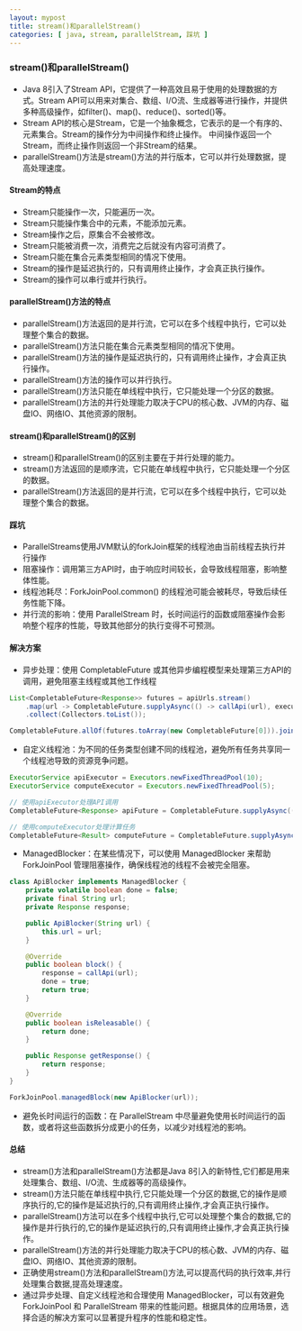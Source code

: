 ```yaml
---
layout: mypost
title: stream()和parallelStream()
categories: [ java, stream, parallelStream, 踩坑 ]
---
```


### stream()和parallelStream()

- Java 8引入了Stream API，它提供了一种高效且易于使用的处理数据的方式。Stream
  API可以用来对集合、数组、I/O流、生成器等进行操作，并提供多种高级操作，如filter()、map()、reduce()、sorted()等。
- Stream API的核心是Stream，它是一个抽象概念，它表示的是一个有序的、元素集合。Stream的操作分为中间操作和终止操作。
  中间操作返回一个Stream，而终止操作则返回一个非Stream的结果。
- parallelStream()方法是stream()方法的并行版本，它可以并行处理数据，提高处理速度。

#### Stream的特点

- Stream只能操作一次，只能遍历一次。
- Stream只能操作集合中的元素，不能添加元素。
- Stream操作之后，原集合不会被修改。
- Stream只能被消费一次，消费完之后就没有内容可消费了。
- Stream只能在集合元素类型相同的情况下使用。
- Stream的操作是延迟执行的，只有调用终止操作，才会真正执行操作。
- Stream的操作可以串行或并行执行。

#### parallelStream()方法的特点

- parallelStream()方法返回的是并行流，它可以在多个线程中执行，它可以处理整个集合的数据。
- parallelStream()方法只能在集合元素类型相同的情况下使用。
- parallelStream()方法的操作是延迟执行的，只有调用终止操作，才会真正执行操作。
- parallelStream()方法的操作可以并行执行。
- parallelStream()方法只能在单线程中执行，它只能处理一个分区的数据。
- parallelStream()方法的并行处理能力取决于CPU的核心数、JVM的内存、磁盘IO、网络IO、其他资源的限制。

#### stream()和parallelStream()的区别

- stream()和parallelStream()的区别主要在于并行处理的能力。
- stream()方法返回的是顺序流，它只能在单线程中执行，它只能处理一个分区的数据。
- parallelStream()方法返回的是并行流，它可以在多个线程中执行，它可以处理整个集合的数据。

#### 踩坑

- ParallelStreams使用JVM默认的forkJoin框架的线程池由当前线程去执行并行操作
- 阻塞操作：调用第三方API时，由于响应时间较长，会导致线程阻塞，影响整体性能。
- 线程池耗尽：ForkJoinPool.common() 的线程池可能会被耗尽，导致后续任务性能下降。
- 并行流的影响：使用 ParallelStream 时，长时间运行的函数或阻塞操作会影响整个程序的性能，导致其他部分的执行变得不可预测。

#### 解决方案

- 异步处理：使用 CompletableFuture 或其他异步编程模型来处理第三方API的调用，避免阻塞主线程或其他工作线程

```java
List<CompletableFuture<Response>> futures = apiUrls.stream()
    .map(url -> CompletableFuture.supplyAsync(() -> callApi(url), executor))
    .collect(Collectors.toList());

CompletableFuture.allOf(futures.toArray(new CompletableFuture[0])).join();
```

- 自定义线程池：为不同的任务类型创建不同的线程池，避免所有任务共享同一个线程池导致的资源竞争问题。

```java
ExecutorService apiExecutor = Executors.newFixedThreadPool(10);
ExecutorService computeExecutor = Executors.newFixedThreadPool(5);

// 使用apiExecutor处理API调用
CompletableFuture<Response> apiFuture = CompletableFuture.supplyAsync(() -> callApi(url), apiExecutor);

// 使用computeExecutor处理计算任务
CompletableFuture<Result> computeFuture = CompletableFuture.supplyAsync(() -> computeData(data), computeExecutor);
```

- ManagedBlocker：在某些情况下，可以使用 ManagedBlocker 来帮助 ForkJoinPool 管理阻塞操作，确保线程池的线程不会被完全阻塞。

```java
class ApiBlocker implements ManagedBlocker {
    private volatile boolean done = false;
    private final String url;
    private Response response;

    public ApiBlocker(String url) {
        this.url = url;
    }

    @Override
    public boolean block() {
        response = callApi(url);
        done = true;
        return true;
    }

    @Override
    public boolean isReleasable() {
        return done;
    }

    public Response getResponse() {
        return response;
    }
}

ForkJoinPool.managedBlock(new ApiBlocker(url));
```

- 避免长时间运行的函数：在 ParallelStream 中尽量避免使用长时间运行的函数，或者将这些函数拆分成更小的任务，以减少对线程池的影响。

#### 总结

- stream()方法和parallelStream()方法都是Java 8引入的新特性,它们都是用来处理集合、数组、I/O流、生成器等的高级操作。
- stream()方法只能在单线程中执行,它只能处理一个分区的数据,它的操作是顺序执行的,它的操作是延迟执行的,只有调用终止操作,才会真正执行操作。
- parallelStream()方法可以在多个线程中执行,它可以处理整个集合的数据,它的操作是并行执行的,它的操作是延迟执行的,只有调用终止操作,才会真正执行操作。
- parallelStream()方法的并行处理能力取决于CPU的核心数、JVM的内存、磁盘IO、网络IO、其他资源的限制。
- 正确使用stream()方法和parallelStream()方法,可以提高代码的执行效率,并行处理集合数据,提高处理速度。
- 通过异步处理、自定义线程池和合理使用 ManagedBlocker，可以有效避免 ForkJoinPool 和 ParallelStream
  带来的性能问题。根据具体的应用场景，选择合适的解决方案可以显著提升程序的性能和稳定性。